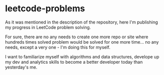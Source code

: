# leetcode-problems

As it was mentioned in the description of the repository, here I'm publishing my progress in LeetCode problem solving.

For sure, there are no any needs to create one more repo or site where hundreds times solved problem would be solved for one more time... no any needs, except a very one - I'm  doing this for myself.

I want to familiarize myself with algorithms and data structures, develope up my dev and analytics skills to become a better developer today than yesterday's me.